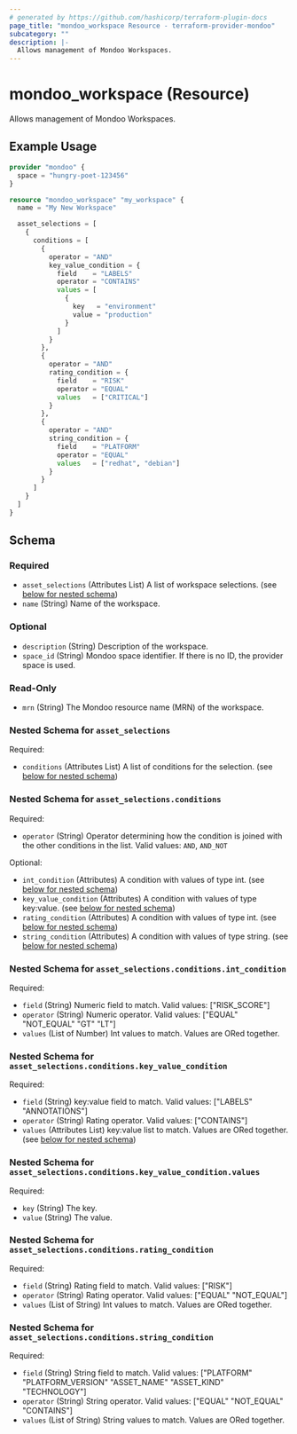 ```yaml
---
# generated by https://github.com/hashicorp/terraform-plugin-docs
page_title: "mondoo_workspace Resource - terraform-provider-mondoo"
subcategory: ""
description: |-
  Allows management of Mondoo Workspaces.
---
```


# mondoo_workspace (Resource)

Allows management of Mondoo Workspaces.

## Example Usage

```terraform
provider "mondoo" {
  space = "hungry-poet-123456"
}

resource "mondoo_workspace" "my_workspace" {
  name = "My New Workspace"

  asset_selections = [
    {
      conditions = [
        {
          operator = "AND"
          key_value_condition = {
            field    = "LABELS"
            operator = "CONTAINS"
            values = [
              {
                key   = "environment"
                value = "production"
              }
            ]
          }
        },
        {
          operator = "AND"
          rating_condition = {
            field    = "RISK"
            operator = "EQUAL"
            values   = ["CRITICAL"]
          }
        },
        {
          operator = "AND"
          string_condition = {
            field    = "PLATFORM"
            operator = "EQUAL"
            values   = ["redhat", "debian"]
          }
        }
      ]
    }
  ]
}
```

<!-- schema generated by tfplugindocs -->
## Schema

### Required

- `asset_selections` (Attributes List) A list of workspace selections. (see [below for nested schema](#nestedatt--asset_selections))
- `name` (String) Name of the workspace.

### Optional

- `description` (String) Description of the workspace.
- `space_id` (String) Mondoo space identifier. If there is no ID, the provider space is used.

### Read-Only

- `mrn` (String) The Mondoo resource name (MRN) of the workspace.

<a id="nestedatt--asset_selections"></a>
### Nested Schema for `asset_selections`

Required:

- `conditions` (Attributes List) A list of conditions for the selection. (see [below for nested schema](#nestedatt--asset_selections--conditions))

<a id="nestedatt--asset_selections--conditions"></a>
### Nested Schema for `asset_selections.conditions`

Required:

- `operator` (String) Operator determining how the condition is joined with the other conditions in the list. Valid values: `AND`, `AND_NOT`

Optional:

- `int_condition` (Attributes) A condition with values of type int. (see [below for nested schema](#nestedatt--asset_selections--conditions--int_condition))
- `key_value_condition` (Attributes) A condition with values of type key:value. (see [below for nested schema](#nestedatt--asset_selections--conditions--key_value_condition))
- `rating_condition` (Attributes) A condition with values of type int. (see [below for nested schema](#nestedatt--asset_selections--conditions--rating_condition))
- `string_condition` (Attributes) A condition with values of type string. (see [below for nested schema](#nestedatt--asset_selections--conditions--string_condition))

<a id="nestedatt--asset_selections--conditions--int_condition"></a>
### Nested Schema for `asset_selections.conditions.int_condition`

Required:

- `field` (String) Numeric field to match. Valid values: ["RISK_SCORE"]
- `operator` (String) Numeric operator. Valid values: ["EQUAL" "NOT_EQUAL" "GT" "LT"]
- `values` (List of Number) Int values to match. Values are ORed together.


<a id="nestedatt--asset_selections--conditions--key_value_condition"></a>
### Nested Schema for `asset_selections.conditions.key_value_condition`

Required:

- `field` (String) key:value field to match. Valid values: ["LABELS" "ANNOTATIONS"]
- `operator` (String) Rating operator. Valid values: ["CONTAINS"]
- `values` (Attributes List) key:value list to match. Values are ORed together. (see [below for nested schema](#nestedatt--asset_selections--conditions--key_value_condition--values))

<a id="nestedatt--asset_selections--conditions--key_value_condition--values"></a>
### Nested Schema for `asset_selections.conditions.key_value_condition.values`

Required:

- `key` (String) The key.
- `value` (String) The value.



<a id="nestedatt--asset_selections--conditions--rating_condition"></a>
### Nested Schema for `asset_selections.conditions.rating_condition`

Required:

- `field` (String) Rating field to match. Valid values: ["RISK"]
- `operator` (String) Rating operator. Valid values: ["EQUAL" "NOT_EQUAL"]
- `values` (List of String) Int values to match. Values are ORed together.


<a id="nestedatt--asset_selections--conditions--string_condition"></a>
### Nested Schema for `asset_selections.conditions.string_condition`

Required:

- `field` (String) String field to match. Valid values: ["PLATFORM" "PLATFORM_VERSION" "ASSET_NAME" "ASSET_KIND" "TECHNOLOGY"]
- `operator` (String) String operator. Valid values: ["EQUAL" "NOT_EQUAL" "CONTAINS"]
- `values` (List of String) String values to match. Values are ORed together.
